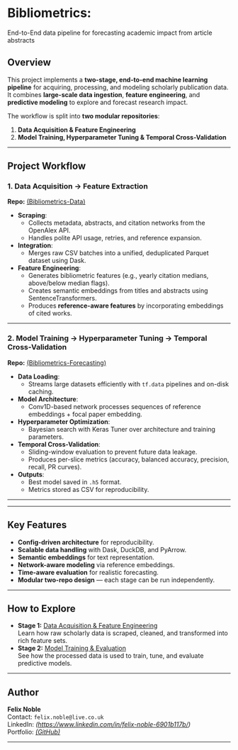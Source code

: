# Bibliometrics: 
End-to-End data pipeline for forecasting academic impact from article abstracts

## Overview
This project implements a **two-stage, end-to-end machine learning pipeline** for acquiring, processing, and modeling scholarly publication data.  
It combines **large-scale data ingestion**, **feature engineering**, and **predictive modeling** to explore and forecast research impact.

The workflow is split into **two modular repositories**:
1. **Data Acquisition & Feature Engineering**
2. **Model Training, Hyperparameter Tuning & Temporal Cross-Validation**

---

## Project Workflow

### **1. Data Acquisition → Feature Extraction**  
**Repo:** [(Bibliometrics-Data)](https://github.com/Felix-Noble/Bibliometrics-Data)  
- **Scraping**:
  - Collects metadata, abstracts, and citation networks from the OpenAlex API.
  - Handles polite API usage, retries, and reference expansion.
- **Integration**:
  - Merges raw CSV batches into a unified, deduplicated Parquet dataset using Dask.
- **Feature Engineering**:
  - Generates bibliometric features (e.g., yearly citation medians, above/below median flags).
  - Creates semantic embeddings from titles and abstracts using SentenceTransformers.
  - Produces **reference-aware features** by incorporating embeddings of cited works.

---

### **2. Model Training → Hyperparameter Tuning → Temporal Cross-Validation**  
**Repo:** [(Bibliometrics-Forecasting)](https://github.com/Felix-Noble/Bibliometrics-Forecasting)  
- **Data Loading**:
  - Streams large datasets efficiently with `tf.data` pipelines and on-disk caching.
- **Model Architecture**:
  - Conv1D-based network processes sequences of reference embeddings + focal paper embedding.
- **Hyperparameter Optimization**:
  - Bayesian search with Keras Tuner over architecture and training parameters.
- **Temporal Cross-Validation**:
  - Sliding-window evaluation to prevent future data leakage.
  - Produces per-slice metrics (accuracy, balanced accuracy, precision, recall, PR curves).
- **Outputs**:
  - Best model saved in `.h5` format.
  - Metrics stored as CSV for reproducibility.

---

---

## Key Features
- **Config-driven architecture** for reproducibility.
- **Scalable data handling** with Dask, DuckDB, and PyArrow.
- **Semantic embeddings** for text representation.
- **Network-aware modeling** via reference embeddings.
- **Time-aware evaluation** for realistic forecasting.
- **Modular two-repo design** — each stage can be run independently.

---

## How to Explore
- **Stage 1:** [Data Acquisition & Feature Engineering]([https://github.com/Felix-Noble/Bibliometrics-Data])  
  Learn how raw scholarly data is scraped, cleaned, and transformed into rich feature sets.
- **Stage 2:** [Model Training & Evaluation]([https://github.com/Felix-Noble/Bibliometrics-Forecasting])  
  See how the processed data is used to train, tune, and evaluate predictive models.

---

## Author
**Felix Noble**  
Contact: `felix.noble@live.co.uk`  
LinkedIn: *(https://www.linkedin.com/in/felix-noble-6901b117b/)*  
Portfolio: *[(GitHub)](https://github.com/Felix-Noble)*

---
